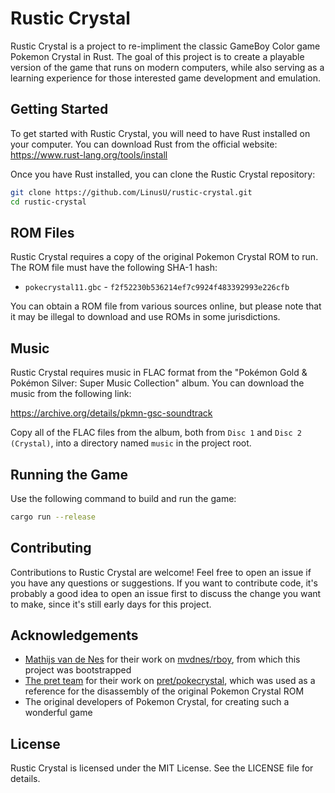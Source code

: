 # Rustic Crystal

Rustic Crystal is a project to re-impliment the classic GameBoy Color game Pokemon Crystal in Rust. The goal of this project is to create a playable version of the game that runs on modern computers, while also serving as a learning experience for those interested game development and emulation.

## Getting Started

To get started with Rustic Crystal, you will need to have Rust installed on your computer. You can download Rust from the official website: https://www.rust-lang.org/tools/install

Once you have Rust installed, you can clone the Rustic Crystal repository:

```sh
git clone https://github.com/LinusU/rustic-crystal.git
cd rustic-crystal
```

## ROM Files

Rustic Crystal requires a copy of the original Pokemon Crystal ROM to run. The ROM file must have the following SHA-1 hash:

- `pokecrystal11.gbc` - `f2f52230b536214ef7c9924f483392993e226cfb`

You can obtain a ROM file from various sources online, but please note that it may be illegal to download and use ROMs in some jurisdictions.

## Music

Rustic Crystal requires music in FLAC format from the "Pokémon Gold & Pokémon Silver: Super Music Collection" album. You can download the music from the following link:

https://archive.org/details/pkmn-gsc-soundtrack

Copy all of the FLAC files from the album, both from `Disc 1` and `Disc 2 (Crystal)`, into a directory named `music` in the project root.

## Running the Game

Use the following command to build and run the game:

```sh
cargo run --release
```

## Contributing

Contributions to Rustic Crystal are welcome! Feel free to open an issue if you have any questions or suggestions. If you want to contribute code, it's probably a good idea to open an issue first to discuss the change you want to make, since it's still early days for this project.

## Acknowledgements

- [Mathijs van de Nes](https://github.com/mvdnes) for their work on [mvdnes/rboy](https://github.com/mvdnes/rboy), from which this project was bootstrapped
- [The pret team](https://github.com/orgs/pret/people) for their work on [pret/pokecrystal](https://github.com/pret/pokecrystal), which was used as a reference for the disassembly of the original Pokemon Crystal ROM
- The original developers of Pokemon Crystal, for creating such a wonderful game

## License

Rustic Crystal is licensed under the MIT License. See the LICENSE file for details.
